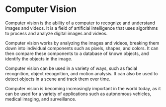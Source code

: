 # Computer Vision

Computer vision is the ability of a computer to recognize and understand images and videos. It is a field of artificial intelligence that uses algorithms to process and analyze digital images and videos.

Computer vision works by analyzing the images and videos, breaking them down into individual components such as pixels, shapes, and colors. It can then compare these components to a database of known objects, and identify the objects in the image.

Computer vision can be used in a variety of ways, such as facial recognition, object recognition, and motion analysis. It can also be used to detect objects in a scene and track them over time.

Computer vision is becoming increasingly important in the world today, as it can be used for a variety of applications such as autonomous vehicles, medical imaging, and surveillance.
